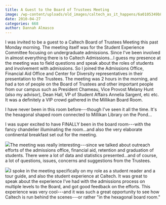 ```yaml
---
title: A Guest to the Board of Trustees Meeting
image: /wp-content/uploads/old_images/caltech_as_it_happens/6a0105349b8251970b0133ecfae860970b.jpg
date: 2010-04-27
categories: 668
author: Dannah Almasco
---
```



I was invited to be a guest to a Caltech Board of Trustees Meeting this past Monday morning. The meeting itself was for the Student Experience Committee focusing on undergraduate admissions. 
Since I've been involved in almost everything there is to Caltech Admissions...I guess my presence at the meeting was to field questions and speak about the roles of students and involvement with admissions. So I joined the Admissions Office, Financial Aid Office and Center for Diversity representatives in their presentation to the Trustees. 
The meeting was 2 hours in the morning, and had a ton of people on the Board of Trustees and other important people from our campus such as President Chameau, Vice Provost Melany Hunt (also my advisor), Dean Hall, VP of Student Affairs Annelia Sargent, etc etc. It was a definitely a VIP crowd gathered in the Millikan Board Room.

I have never been in this room before---though I've seen it all the time. It's the hexagonal shaped room connected to Millikan Library on the Pond...

I was super excited to have FINALLY been in the board room---with the fancy chandelier illuminating the room...and also the very elaborate continental breakfast set out for the meeting.


![](/old_images/caltech_as_it_happens/6a0105349b8251970b0134802a9d81970c.jpg)The meeting was really interesting---since we talked about outreach efforts of the admissions office, financial aid, retention and graduation of students. There were a lot of data and statistics presented...and of course, a lot of questions, issues, concerns and suggestions from the Trustees.


![](/old_images/caltech_as_it_happens/6a0105349b8251970b0134802aa120970c.jpg)I spoke in the meeting specifically on my role as a student reader and a tour guide, and also the student experience at Caltech. It was great to speak about the experience I've had with the admissions process on multiple levels to the Board, and got good feedback on the efforts. This experience was very cool---and it was such a great opportunity to see how Caltech is run behind the scenes---or rather "in the hexagonal board room."

